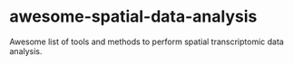 # awesome-spatial-data-analysis
Awesome list of tools and methods to perform spatial transcriptomic data analysis.
